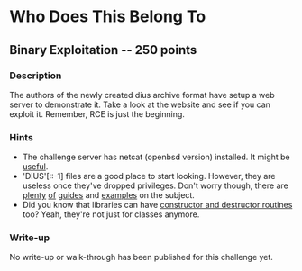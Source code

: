 # Who Does This Belong To

## Binary Exploitation -- 250 points

### Description

The authors of the newly created dius archive format have setup a web server to demonstrate it. Take a look at the website and see if you can exploit it. Remember, RCE is just the beginning.

### Hints

* The challenge server has netcat (openbsd version) installed. It might be [useful](http://pentestmonkey.net/cheat-sheet/shells/reverse-shell-cheat-sheet).
* 'DIUS'[::-1] files are a good place to start looking. However, they are useless once they've dropped privileges. Don't worry though, there are [plenty](https://jlajara.gitlab.io/posts/2019/06/15/Privesc_Ret2libc_ASLR_64.html) [of](https://recipeforroot.com/suid-binaries/) [guides](https://lwn.net/Articles/250468/) and [examples](https://git.zx2c4.com/calibre-mount-helper-exploit/about/) on the subject.
* Did you know that libraries can have [constructor and destructor routines](http://www.faqs.org/docs/Linux-HOWTO/Program-Library-HOWTO.html#INIT-AND-CLEANUP) too? Yeah, they're not just for classes anymore.


### Write-up

No write-up or walk-through has been published for this challenge yet.

